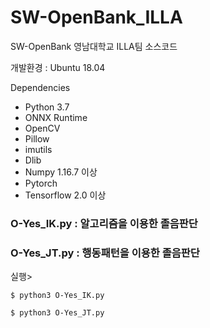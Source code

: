 # SW-OpenBank_ILLA

SW-OpenBank 영남대학교 ILLA팀 소스코드

개발환경 : Ubuntu 18.04

Dependencies
- Python 3.7
- ONNX Runtime
- OpenCV
- Pillow
- imutils
- Dlib
- Numpy 1.16.7 이상
- Pytorch
- Tensorflow 2.0 이상

### O-Yes_IK.py : 알고리즘을 이용한 졸음판단
### O-Yes_JT.py : 행동패턴을 이용한 졸음판단

실행>
```
$ python3 O-Yes_IK.py
```
```
$ python3 O-Yes_JT.py
```
